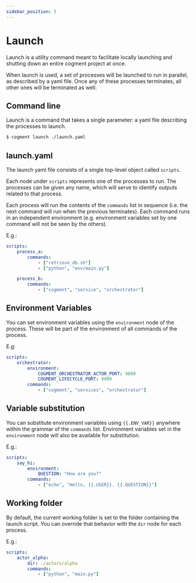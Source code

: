 ```yaml
---
sidebar_position: 5
---
```


# Launch

Launch is a utility command meant to facilitate locally launching and shutting down an entire cogment project at once.

When launch is used, a set of processes will be launched to run in parallel, as described by a yaml file. Once any of these processes terminates, all other ones will be terminated as well.

## Command line

Launch is a command that takes a single parameter: a yaml file describing the processes to launch.

```bash
$ cogment launch ./launch.yaml
```

<!---
Optionally it can take a quiet options: [-q] or [--quiet] that can also be increased by adding [-qq]. This will remove some of the launcher output, but never disables the processes output.

```bash
$ cogment launch -qq ./launch.yaml
```

--->

## launch.yaml

The launch yaml file consists of a single top-level object called `scripts`.

Each node under `scripts` represents one of the processes to run. The processes can be given any name, which will serve to identify outputs related to that process.

Each process will run the contents of the `commands` list in sequence (i.e. the next command will run when the previous terminates). Each command runs in an independent environment (e.g. environment variables set by one command will not be seen by the others).

E.g.:

```yaml
scripts:
    process_a:
        commands:
            - ["retrieve_db.sh"]
            - ["python", "env/main.py"]

    process_b:
        commands:
            - ["cogment", "service", "orchestrator"]
```

## Environment Variables

You can set environment variables using the `environment` node of the process. These will be part of the environment of all commands of the process.

E.g:

```yaml
scripts:
    orchestrator:
        environment:
            COGMENT_ORCHESTRATOR_ACTOR_PORT: 9000
            COGMENT_LIFECYCLE_PORT: 9000
        commands:
            - ["cogment", "services", "orchestrator"]
```

## Variable substitution

You can substitute environment variables using `{{.ENV_VAR}}` anywhere within the grammar of the `commands` list. Environment variables set in the `environment` node will also be available for substitution.

E.g.:

```yaml
scripts:
    say_hi:
        environment:
            QUESTION: "How are you?"
        commands:
            - ["echo", "Hello, {{.USER}}. {{.QUESTION}}"]
```

## Working folder

By default, the current working folder is set to the folder containing the launch script. You can override that behavior with the `dir` node for each process.

E.g.:

```yaml
scripts:
    actor_alpha:
        dir: ./actors/alpha
        commands:
            - ["python", "main.py"]
```
